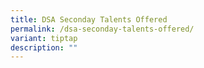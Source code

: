 ```yaml
---
title: DSA Seconday Talents Offered
permalink: /dsa-seconday-talents-offered/
variant: tiptap
description: ""
---
```

